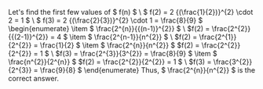Let's find the first few values of $ f(n) $ \\
$ f(2) = 2 {(\frac{1}{2})}^{2} \cdot 2 = 1 $ \\
$ f(3) = 2 {(\frac{2}{3})}^{2} \cdot 1 = \frac{8}{9} $
\begin{enumerate}
\item $ \frac{2^{n}}{{(n-1)}^{2}} $ \\
$f(2) = \frac{2^{2}}{{(2-1)}^{2}} = 4 $
\item $ \frac{2^{n-1}}{n^{2}} $ \\
$f(2) = \frac{2^{1}}{2^{2}} = \frac{1}{2} $
\item $ \frac{2^{n}}{n^{2}} $
$f(2) = \frac{2^{2}}{2^{2}} = 1 $ \\
$f(3) = \frac{2^{3}}{3^{2}} = \frac{8}{9} $
\item $ \frac{n^{2}}{2^{n}} $
$f(2) = \frac{2^{2}}{2^{2}} = 1 $ \\
$f(3) = \frac{3^{2}}{2^{3}} = \frac{9}{8} $
\end{enumerate}
Thus, $ \frac{2^{n}}{n^{2}} $ is the correct answer.

